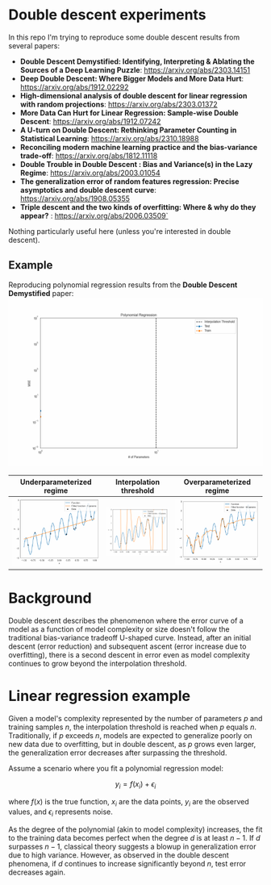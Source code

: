 # Double descent experiments

In this repo I'm trying to reproduce some double descent results from several papers:
- **Double Descent Demystified: Identifying, Interpreting & Ablating the Sources of a Deep Learning Puzzle**: https://arxiv.org/abs/2303.14151
- **Deep Double Descent: Where Bigger Models and More Data Hurt**: https://arxiv.org/abs/1912.02292
- **High-dimensional analysis of double descent for linear regression with random projections**: https://arxiv.org/abs/2303.01372
- **More Data Can Hurt for Linear Regression: Sample-wise Double Descent**: https://arxiv.org/abs/1912.07242
- **A U-turn on Double Descent: Rethinking Parameter Counting in Statistical Learning**: https://arxiv.org/abs/2310.18988
- **Reconciling modern machine learning practice and the bias-variance trade-off**: https://arxiv.org/abs/1812.11118
- **Double Trouble in Double Descent : Bias and Variance(s) in the Lazy Regime**: https://arxiv.org/abs/2003.01054
- **The generalization error of random features regression: Precise asymptotics and double descent curve**: https://arxiv.org/abs/1908.05355
- **Triple descent and the two kinds of overfitting: Where & why do they appear?** : https://arxiv.org/abs/2006.03509`

Nothing particularly useful here (unless you're interested in double descent).


## Example
Reproducing polynomial regression results from the **Double Descent Demystified** paper:
![](/output/polynomial_double_descent.gif)


Underparameterized regime | Interpolation threshold | Overparameterized regime
:-------------------------:|:-------------------------:|:-------------------------:
![](/output/parameter_count=1/animation.gif)  |  ![](/output/parameter_count=10/animation.gif) |  ![](/output/parameter_count=50/animation.gif) 


# Background

Double descent describes the phenomenon where the error curve of a model as a function of model complexity or size doesn't follow the traditional bias-variance tradeoff U-shaped curve. Instead, after an initial descent (error reduction) and subsequent ascent (error increase due to overfitting), there is a second descent in error even as model complexity continues to grow beyond the interpolation threshold.

# Linear regression example

Given a model's complexity represented by the number of parameters $p$ and training samples $n$, the interpolation threshold is reached when $p$ equals $n$. Traditionally, if $p$ exceeds $n$, models are expected to generalize poorly on new data due to overfitting, but in double descent, as $p$ grows even larger, the generalization error decreases after surpassing the threshold.

Assume a scenario where you fit a polynomial regression model:

$$y_i=f\left(x_i\right)+\epsilon_i$$

where $f(x)$ is the true function, $x_i$ are the data points, $y_i$ are the observed values, and $\epsilon_i$ represents noise. 

As the degree of the polynomial (akin to model complexity) increases, the fit to the training data becomes perfect when the degree $d$ is at least $n-1$. If $d$ surpasses $n-1$, classical theory suggests a blowup in generalization error due to high variance. However, as observed in the double descent phenomena, if $d$ continues to increase significantly beyond $n$, test error decreases again.

